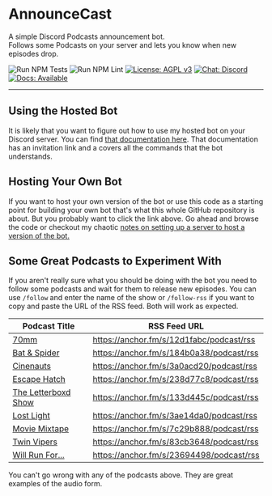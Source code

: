 # AnnounceCast

A simple Discord Podcasts announcement bot.  
Follows some Podcasts on your server and lets you know when new episodes drop.

![Run NPM Tests](https://github.com/jimlind/AnnounceCast/actions/workflows/run-npm-tests.yml/badge.svg)
![Run NPM Lint](https://github.com/jimlind/AnnounceCast/actions/workflows/run-npm-lint.yml/badge.svg)
[![License: AGPL v3](https://img.shields.io/badge/License-AGPL_v3-blue?logo=gnu&logoColor=white)](https://www.gnu.org/licenses/agpl-3.0)
[![Chat: Discord](https://img.shields.io/badge/Chat-Discord-7289da?logo=discord&logoColor=white)](https://discord.gg/sEjJTTjG3M)
[![Docs: Available](https://img.shields.io/badge/Docs-Available-green?logo=googledocs&logoColor=white)](https://jimlind.github.io/AnnounceCast/)

---

## Using the Hosted Bot

It is likely that you want to figure out how to use my hosted bot on your Discord server. You can find [that documentation here](https://jimlind.github.io/AnnounceCast/). That documentation has an invitation link and a covers all the commands that the bot understands.

## Hosting Your Own Bot

If you want to host your own version of the bot or use this code as a starting point for building your own bot that's what this whole GitHub repository is about. But you probably want to click the link above. Go ahead and browse the code or checkout my chaotic [notes on setting up a server to host a version of the bot.](https://github.com/jimlind/AnnounceCast/tree/main/docs/hosted)

## Some Great Podcasts to Experiment With

If you aren't really sure what you should be doing with the bot you need to follow some podcasts and wait for them to release new episodes. You can use `/follow` and enter the name of the show or `/follow-rss` if you want to copy and paste the URL of the RSS feed. Both will work as expected.

| Podcast Title                                          | RSS Feed URL                             |
| ------------------------------------------------------ | ---------------------------------------- |
| [70mm](https://solo.to/70mm)                           | https://anchor.fm/s/12d1fabc/podcast/rss |
| [Bat & Spider](https://flow.page/batandspider)         | https://anchor.fm/s/184b0a38/podcast/rss |
| [Cinenauts](https://solo.to/cinenauts)                 | https://anchor.fm/s/3a0acd20/podcast/rss |
| [Escape Hatch](https://solo.to/escapehatch)            | https://anchor.fm/s/238d77c8/podcast/rss |
| [The Letterboxd Show](https://anchor.fm/letterboxd)    | https://anchor.fm/s/133d445c/podcast/rss |
| [Lost Light](https://lostlightpod.github.io)           | https://anchor.fm/s/3ae14da0/podcast/rss |
| [Movie Mixtape](https://anchor.fm/moviemixtape)        | https://anchor.fm/s/7c29b888/podcast/rss |
| [Twin Vipers](https://anchor.fm/twinvipers)            | https://anchor.fm/s/83cb3648/podcast/rss |
| [Will Run For...](https://anchor.fm/willrunforpodcast) | https://anchor.fm/s/23694498/podcast/rss |

You can't go wrong with any of the podcasts above. They are great examples of the audio form.
